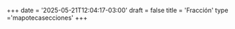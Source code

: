 +++
date = '2025-05-21T12:04:17-03:00'
draft = false
title = 'Fracción'
type ='mapotecasecciones'
+++
